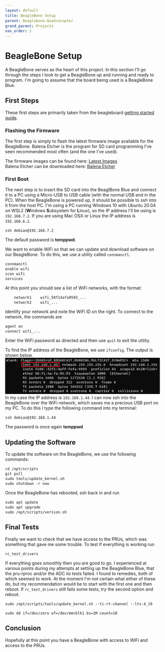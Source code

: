```yaml
---
layout: default
title: BeagleBone Setup
parent: Beaglebone-Quadracopter
grand_parent: Projects
nav_order: 1
---
```


# BeagleBone Setup
A BeagleBone serves as the heart of this project. In this section I'll go through the steps I took to get a BeagleBone up and running and ready to program. I'm going to assume that the board being used is a BeagleBone Blue.

## First Steps
These first steps are primarily taken from the beagleboard [getting started guide](https://beagleboard.org/getting-started).
### Flashing the Firmware
The first step is simply to flash the latest firmware image available for the BeagleBone. Balena Etcher is the program for SD card programming I've seen recommended most often (and the one I've used). 

The firmware images can be found here: [Latest Images](https://beagleboard.org/latest-images)  
Balena Etcher can be downloaded here: [Balena Etcher](https://www.balena.io/etcher/)
### First Boot
The next step is to insert the SD card into the BeaglBone Blue and connect it to a PC using a Micro-USB to USB cable (with the normal USB end in the PC). When the BeagleBone is powered up, it should be possible to ssh into it from the host PC. I'm using a PC running Windows 10 with Ubuntu 20.04 on WSL2 (**W**indows **S**ubsystem for **L**inux), so the IP address I'll be using is `192.168.7.2`. If you are using Mac OSX or Linux the IP address is `192.168.6.2`.
```
ssh debian@192.168.7.2
```
The default password is **temppwd**.

We want to enable WiFi so that we can update and download software on our BeagleBone. To do this, we use a utility called `connmanctl`.

```
connmanctl
enable wifi
scan wifi
services
```
At this point you should see a list of WiFi networks, with the format:
```
    network1    wifi_50f14afa9593_...
    network2    wifi_...
``` 
Identify your network and note the WiFi ID on the right. To connect to the network, the commands are
```
agent on
connect wifi_...
```
Enter the WiFi password as directed and then use `quit` to exit the utility.

To find the IP address of the BeagleBone, we use `ifconfig`. The output is shown below.
![ifconfig output](screenshots/ifconfig.png)
In my case the IP address is `192.168.1.44`. I can now ssh into the BeagleBone over the WiFi network, which saves me a precious USB port on my PC. To do this I type the following command into my terminal:
```
ssh debian@192.168.1.44
```
The password is once again **temppwd**

## Updating the Software
To update the software on the BeagleBone, we use the following commands:
```
cd /opt/scripts
git pull
sudo tools/update_kernel.sh
sudo shutdown -r now
```
Once the BeagleBone has rebooted, ssh back in and run 
```
sudo apt update
sudo apt upgrade
sudo /opt/scripts/version.sh
```

## Final Tests
Finally we want to check that we have access to the PRUs, which was something that gave me some trouble. To test if everything is working run
```
rc_test_drivers
```
If everything goes smoothly then you are good to go. I experienced at various points during my attempts at setting up the BeagleBone Blue, that the pru-rproc and/or the ADC iio tests failed. I found to remedies, both of which seemed to work. At the moment I'm not certain what either of these do, but my recommendation would be to start with the first one and then reboot. If `rc_test_drivers` still fails some tests, try the second option and reboot.
```
sudo /opt/scripts/tools/update_kernel.sh --ti-rt-channel --lts-4_19
```
```
sudo dd if=/dev/zero of=/dev/mmcblk1 bs=1M count=10
```
## Conclusion
Hopefully at this point you have a BeagleBone with access to WiFi and access to the PRUs.
